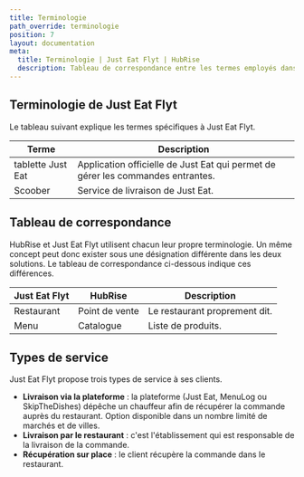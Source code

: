 ```yaml
---
title: Terminologie
path_override: terminologie
position: 7
layout: documentation
meta:
  title: Terminologie | Just Eat Flyt | HubRise
  description: Tableau de correspondance entre les termes employés dans Just Eat Flyt et HubRise pour le même concept. Connectez vos applications et synchronisez vos données.
---
```


## Terminologie de Just Eat Flyt

Le tableau suivant explique les termes spécifiques à Just Eat Flyt.

| Terme             | Description                                                                     |
| ----------------- | ------------------------------------------------------------------------------- |
| tablette Just Eat | Application officielle de Just Eat qui permet de gérer les commandes entrantes. |
| Scoober           | Service de livraison de Just Eat.                                               |

## Tableau de correspondance

HubRise et Just Eat Flyt utilisent chacun leur propre terminologie. Un même concept peut donc exister sous une désignation différente dans les deux solutions. Le tableau de correspondance ci-dessous indique ces différences.

| Just Eat Flyt | HubRise        | Description                   |
| ------------- | -------------- | ----------------------------- |
| Restaurant    | Point de vente | Le restaurant proprement dit. |
| Menu          | Catalogue      | Liste de produits.            |

## Types de service

Just Eat Flyt propose trois types de service à ses clients.

- **Livraison via la plateforme** : la plateforme (Just Eat, MenuLog ou SkipTheDishes) dépêche un chauffeur afin de récupérer la commande auprès du restaurant. Option disponible dans un nombre limité de marchés et de villes.
- **Livraison par le restaurant** : c'est l'établissement qui est responsable de la livraison de la commande.
- **Récupération sur place** : le client récupère la commande dans le restaurant.
